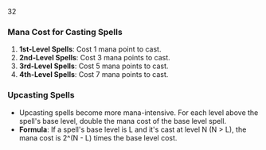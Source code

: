 32

### Mana Cost for Casting Spells
   1.  **1st-Level Spells**: Cost 1 mana point to cast.
   2. **2nd-Level Spells**: Cost 3 mana points to cast.
   3. **3rd-Level Spells**: Cost 5 mana points to cast.
   4. **4th-Level Spells**: Cost 7 mana points to cast.

### Upcasting Spells

- Upcasting spells become more mana-intensive. For each level above the spell's base level, double the mana cost of the base level spell.
- **Formula**: If a spell's base level is L and it's cast at level N (N > L), the mana cost is 2^(N - L) times the base level cost.